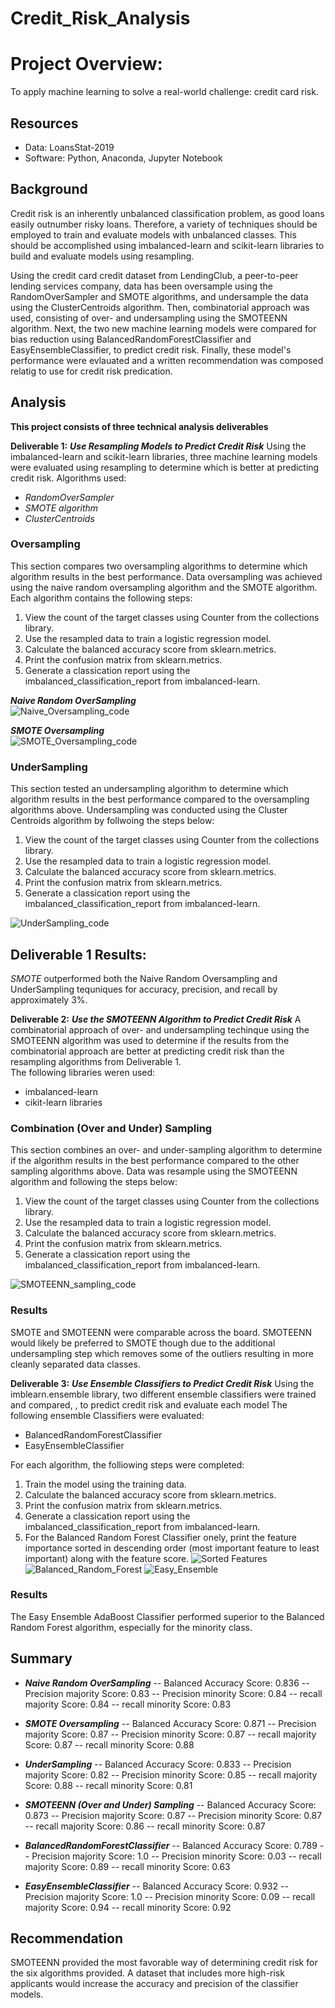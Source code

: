 # Credit_Risk_Analysis

# Project Overview:
To apply machine learning to solve a real-world challenge: credit card risk.

## Resources
- Data:  LoansStat-2019
- Software: Python, Anaconda, Jupyter Notebook

## Background
Credit risk is an inherently unbalanced classification problem, as good loans easily outnumber risky loans. Therefore, a variety of techniques should be employed to train and evaluate models with unbalanced classes. This should be accomplished using imbalanced-learn and scikit-learn libraries to build and evaluate models using resampling.

Using the credit card credit dataset from LendingClub, a peer-to-peer lending services company, data has been oversample using the RandomOverSampler and SMOTE algorithms, and undersample the data using the ClusterCentroids algorithm. Then, combinatorial approach was used, consisting of over- and undersampling using the SMOTEENN algorithm. Next, the two new machine learning models were compared for bias reduction using BalancedRandomForestClassifier and EasyEnsembleClassifier, to predict credit risk. Finally, these model's performance were evlauated and a written recommendation was composed relatig to use for credit risk predication.

## Analysis

**This project consists of three technical analysis deliverables**

**Deliverable 1:** ***Use Resampling Models to Predict Credit Risk***
Using the imbalanced-learn and scikit-learn libraries, three machine learning models were evaluated using resampling to determine which is better at predicting credit risk. Algorithms used:
- *RandomOverSampler*
- *SMOTE algorithm*
- *ClusterCentroids*

### Oversampling
This section compares two oversampling algorithms to determine which algorithm results in the best performance. Data oversampling was achieved using the naive random oversampling algorithm and the SMOTE algorithm. Each algorithm contains the following steps: 
1. View the count of the target classes using Counter from the collections library.
2. Use the resampled data to train a logistic regression model.
3. Calculate the balanced accuracy score from sklearn.metrics.
4. Print the confusion matrix from sklearn.metrics.
5. Generate a classication report using the imbalanced_classification_report from imbalanced-learn.

***Naive Random OverSampling***<br>
![Naive_Oversampling_code](https://github.com/Quinneth/Credit_Risk_Analysis/blob/main/Naive_oversampling_code.png)

***SMOTE Oversampling***<br>
![SMOTE_Oversampling_code](https://github.com/Quinneth/Credit_Risk_Analysis/blob/main/SMOTE_oversampling_code.png)

### UnderSampling
This section tested an undersampling algorithm to determine which algorithm results in the best performance compared to the oversampling algorithms above. Undersampling was conducted using the Cluster Centroids algorithm by follwoing the steps below:
1. View the count of the target classes using Counter from the collections library.
2. Use the resampled data to train a logistic regression model.
3. Calculate the balanced accuracy score from sklearn.metrics.
4. Print the confusion matrix from sklearn.metrics.
5. Generate a classication report using the imbalanced_classification_report from imbalanced-learn.

![UnderSampling_code](https://github.com/Quinneth/Credit_Risk_Analysis/blob/main/UnderSampling_code.png)<br>

## Deliverable 1 Results:
*SMOTE* outperformed both the Naive Random Oversampling and UnderSampling tequniques for accuracy, precision, and recall by approximately 3%.

**Deliverable 2:** ***Use the SMOTEENN Algorithm to Predict Credit Risk***
A combinatorial approach of over- and undersampling techinque using the SMOTEENN algorithm was used to determine if the results from the combinatorial approach are better at predicting credit risk than the resampling algorithms from Deliverable 1.<br>
The following libraries weren used:
- imbalanced-learn 
- cikit-learn libraries <br>

### Combination (Over and Under) Sampling
This section combines an over- and under-sampling algorithm to determine if the algorithm results in the best performance compared to the other sampling algorithms above. Data was resample using the SMOTEENN algorithm and following the steps below:
1. View the count of the target classes using Counter from the collections library.
2. Use the resampled data to train a logistic regression model.
3. Calculate the balanced accuracy score from sklearn.metrics.
4. Print the confusion matrix from sklearn.metrics.
5. Generate a classication report using the imbalanced_classification_report from imbalanced-learn.

![SMOTEENN_sampling_code](https://github.com/Quinneth/Credit_Risk_Analysis/blob/main/SMOTEENN_Over_Under_Sampling.png)

### Results
SMOTE and SMOTEENN were comparable across the board. SMOTEENN would likely be preferred to SMOTE though due to the additional undersampling step which removes some of the outliers resulting in more cleanly separated data classes.

**Deliverable 3:** ***Use Ensemble Classifiers to Predict Credit Risk***
Using the imblearn.ensemble library, two different ensemble classifiers were trained and compared, , to predict credit risk and evaluate each model
The following ensemble Classifiers were evaluated:
- BalancedRandomForestClassifier
- EasyEnsembleClassifier

For each algorithm, the folliowing steps were completed:
1. Train the model using the training data.
2. Calculate the balanced accuracy score from sklearn.metrics.
3. Print the confusion matrix from sklearn.metrics.
4. Generate a classication report using the imbalanced_classification_report from imbalanced-learn.
5. For the Balanced Random Forest Classifier onely, print the feature importance sorted in descending order (most important feature to least important) along with the feature score.
![Sorted Features](https://github.com/Quinneth/Credit_Risk_Analysis/blob/main/Sorted%20Features.png)
![Balanced_Random_Forest](https://github.com/Quinneth/Credit_Risk_Analysis/blob/main/Balaced_Random_Forest_Classifier.png)
![Easy_Ensemble](https://github.com/Quinneth/Credit_Risk_Analysis/blob/main/Easy_Ensemble_adaboost_classifier.png)

### Results
The Easy Ensemble AdaBoost Classifier performed superior to the Balanced Random Forest algorithm, especially for the minority class. 


## Summary

- ***Naive Random OverSampling***
-- Balanced Accuracy Score:  0.836
-- Precision majority Score:  0.83
-- Precision minority Score:  0.84
-- recall majority Score:  0.84
-- recall minority Score:  0.83

- ***SMOTE Oversampling***
-- Balanced Accuracy Score:  0.871
-- Precision majority Score:  0.87
-- Precision minority Score:  0.87
-- recall majority Score:  0.87
-- recall minority Score:  0.88

- ***UnderSampling***
-- Balanced Accuracy Score:  0.833
-- Precision majority Score:  0.82
-- Precision minority Score:  0.85
-- recall majority Score:  0.88
-- recall minority Score: 0.81

- ***SMOTEENN (Over and Under) Sampling***
-- Balanced Accuracy Score:  0.873
-- Precision majority Score:  0.87
-- Precision minority Score:  0.87
-- recall majority Score:  0.86
-- recall minority Score:  0.87

- ***BalancedRandomForestClassifier***
-- Balanced Accuracy Score:  0.789
-- Precision majority Score:  1.0
-- Precision minority Score:  0.03
-- recall majority Score:  0.89
-- recall minority Score:  0.63

- ***EasyEnsembleClassifier***
-- Balanced Accuracy Score:  0.932
-- Precision majority Score:  1.0
-- Precision minority Score:  0.09
-- recall majority Score:  0.94
-- recall minority Score:  0.92


## Recommendation
SMOTEENN provided the most favorable way of determining credit risk for the six algorithms provided. A dataset that includes more high-risk applicants would increase the accuracy and precision of the classifier models. 

